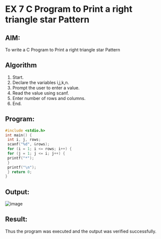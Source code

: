 # EX 7 C Program to Print a right triangle star Pattern
## AIM:
To write a C Program to Print a right triangle star Pattern

## Algorithm
1. Start.
2. Declare the variables i,j,k,n.
3. Prompt the user to enter a value.
4. Read the value using scanf.
5. Enter number of rows and columns.
6. End.

## Program:
```c
#include <stdio.h>
int main() {
 int i, j, rows;
 scanf("%d", &rows);
 for (i = 1; i <= rows; i++) {
 for (j = 1; j <= i; j++) {
 printf("*");
 }
 printf("\n");
 } return 0;
}
```

## Output:
![image](https://github.com/user-attachments/assets/f001d7b8-9033-4d98-9856-97ca643733ab)



## Result:
Thus the program was executed and the output was verified successfully.
